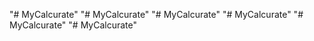"# MyCalcurate" 
"# MyCalcurate" 
"# MyCalcurate" 
"# MyCalcurate" 
"# MyCalcurate" 
"# MyCalcurate" 
